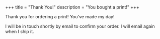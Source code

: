 +++
title = "Thank You!"
description = "You bought a print!"
+++

Thank you for ordering a print! You've made my day!

I will be in touch shortly by email to confirm your order. I will email again when I
ship it.